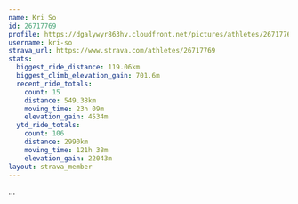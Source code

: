 ```yaml
---
name: Kri So
id: 26717769
profile: https://dgalywyr863hv.cloudfront.net/pictures/athletes/26717769/7761026/13/large.jpg
username: kri-so
strava_url: https://www.strava.com/athletes/26717769
stats:
  biggest_ride_distance: 119.06km
  biggest_climb_elevation_gain: 701.6m
  recent_ride_totals:
    count: 15
    distance: 549.38km
    moving_time: 23h 09m
    elevation_gain: 4534m
  ytd_ride_totals:
    count: 106
    distance: 2990km
    moving_time: 121h 38m
    elevation_gain: 22043m
layout: strava_member
--- 
```

...
